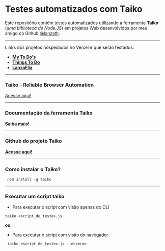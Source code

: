 # Testes automatizados com Taiko

Este repositório contém testes automatizados utilizando a ferramenta **Taiko** (_uma biblioteca de Node.JS_) em projetos Web desenvolvidos por meu amigo do Github [@lanzath](https://github.com/lanzath).

---

Links dos projetos hospedados no Vercel e que serão testados:

- [**My To Do's**](https://react-todo-six-blond.vercel.app/)
- [**Things To Do**](https://lanza-todo.vercel.app/#/)
- [**LanzaFlix**](https://lanzaflix.vercel.app/)

---

### Taiko - Reliable Browser Automation

[Acesse aqui!](https://taiko.dev/)

---

### Documentação da ferramenta Taiko

[**Saiba mais!**](https://docs.taiko.dev/)

---

### Github do projeto Taiko

[**Acesse aqui!**](https://github.com/getgauge/taiko)

---

### Como instalar o Taiko?

` npm install -g taiko`

---

### Executar um script taiko

- Para executar o script com visão apenas do CLI

`taiko <script_de_teste>.js`

**ou**

- Para executar o script com visão do navegador

` taiko <script_de_teste>.js --observe`
